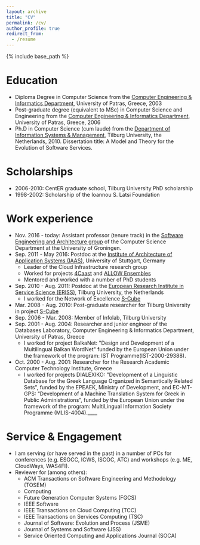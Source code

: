 ```yaml
---
layout: archive
title: "CV"
permalink: /cv/
author_profile: true
redirect_from:
  - /resume
---
```


{% include base_path %}

Education
======
* Diploma Degree in Computer Science from the [Computer Engineering & Informatics Department](https://www.ceid.upatras.gr/), University of Patras, Greece, 2003
* Post-graduate degree (equivalent to MSc) in Computer Science and Engineering from the [Computer Engineering & Informatics Department](https://www.ceid.upatras.gr/), University of Patras, Greece, 2006
* Ph.D in Computer Science (cum laude) from the [Department of Information Systems & Management](https://www.tilburguniversity.edu/about/schools/economics-and-management/organization/departments/management/), Tilburg University, the Netherlands, 2010. Dissertation title: A Model and Theory for the Evolution of Software Services.

Scholarships
======
* 2006-2010: CentER graduate school, Tilburg University PhD scholarship
* 1998-2002: Scholarship of the Ioannou S. Latsi Foundation

Work experience
======
* Nov. 2016 - today: Assistant professor (tenure track) in the [Software Engineering and Architecture group](http://www.cs.rug.nl/search/Main/HomePage) of the Computer Science Department at the University of Groningen.
* Sep. 2011 - May 2016: Postdoc at the [Institute of Architecture of Application Systems (IAAS)](http://www.iaas.uni-stuttgart.de/), University of Stuttgart, Germany
  * Leader of the Cloud Infrastructure research group
  * Worked for projects [4Caast](http://www.4caast.eu/) and [ALLOW Ensembles](http://www.allow-ensembles.eu/) 
  * Mentored and worked with a number of PhD students
* Sep. 2010 - Aug. 2011: Postdoc at the [European Research Institute in Service Science (ERISS)](https://www.tilburguniversity.edu/research/institutes-and-research-groups/eriss/), Tilburg University, the Netherlands
  * I worked for the Network of Excellence [S-Cube](http://www.s-cube-network.eu/)
* Mar. 2008 - Aug. 2010: Post-graduate researcher for Tilburg University in project [S-Cube](http://www.s-cube-network.eu/)
* Sep. 2006 - Mar. 2008: Member of Infolab, Tilburg University
* Sep. 2001 - Aug. 2004: Researcher and junior engineer of the Databases Laboratory, Computer Engineering & Informatics Department, University of Patras, Greece
  * I worked for project BalkaNet: "Design and Development of a Multilingual Balkan WordNet" funded by the European Union under the framework of the program: IST Programme(IST-2000-29388).
* Oct. 2000 - Aug. 2001: Researcher for the Research Academic Computer Technology Institute, Greece
  * I worked for projects DIALEXIKO: "Development of a Linguistic Database for the Greek Language Organized in Semantically Related Sets", funded by the EPEAEK, Ministry of Development, and EC-MT-GPS: “Development of a Machine Translation System for Greek in Public Administrations”, funded by the European Union under the framework of the program: MultiLingual Information Society Programme (MLIS-4004).____
  
Service & Engagement
======
* I am serving (or have served in the past) in a number of PCs for conferences (e.g. ESOCC, ICWS, ISCOC, ATC) and workshops (e.g. ME, CloudWays, WAS4FI).
* Reviewer for (among others):
    *  ACM Transactions on Software Engineering and Methodology (TOSEM)
    *  Computing
    *  Future Generation Computer Systems (FGCS)
    *  IEEE Software
    *  IEEE Transactions on Cloud Computing (TCC)
    *  IEEE Transactions on Services Computing (TSC)
    *  Journal of Software: Evolution and Process (JSME)
    *  Journal of Systems and Software (JSS)
    *  Service Oriented Computing and Applications Journal (SOCA)
